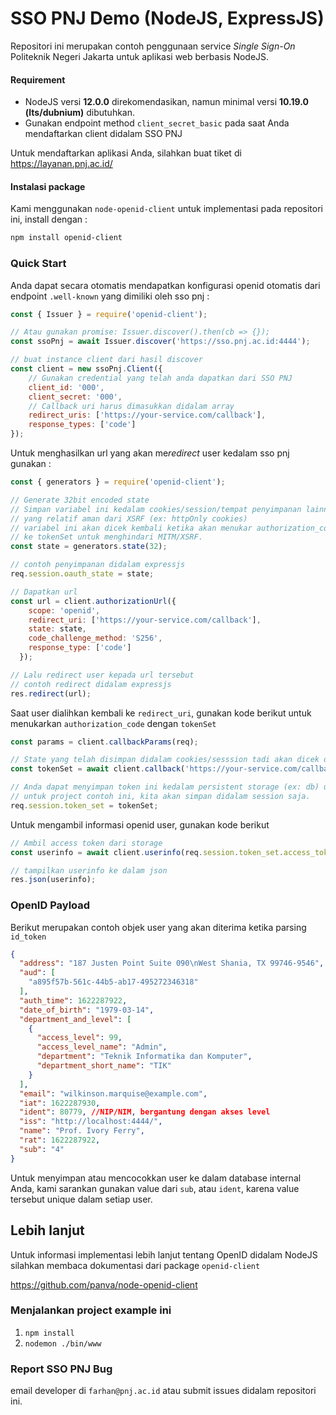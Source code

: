 #  SSO PNJ Demo (NodeJS, ExpressJS)

Repositori ini merupakan contoh penggunaan service *Single Sign-On* Politeknik Negeri Jakarta untuk aplikasi web berbasis NodeJS.

#### Requirement

- NodeJS versi **12.0.0** direkomendasikan, namun minimal versi **10.19.0 (lts/dubnium)** dibutuhkan.
- Gunakan endpoint method `client_secret_basic` pada saat Anda mendaftarkan client didalam SSO PNJ

Untuk mendaftarkan aplikasi Anda, silahkan buat tiket di https://layanan.pnj.ac.id/
#### Instalasi package

Kami menggunakan `node-openid-client` untuk implementasi pada repositori ini, install dengan :

```bash
npm install openid-client
```

### Quick Start

Anda dapat secara otomatis mendapatkan konfigurasi openid otomatis dari endpoint `.well-known` yang dimiliki oleh sso pnj :

```javascript
const { Issuer } = require('openid-client');

// Atau gunakan promise: Issuer.discover().then(cb => {});
const ssoPnj = await Issuer.discover('https://sso.pnj.ac.id:4444');

// buat instance client dari hasil discover
const client = new ssoPnj.Client({
   	// Gunakan credential yang telah anda dapatkan dari SSO PNJ
    client_id: '000',
    client_secret: '000',
    // Callback uri harus dimasukkan didalam array
    redirect_uris: ['https://your-service.com/callback'],
    response_types: ['code']
});
```

Untuk menghasilkan url yang akan me*redirect* user kedalam sso pnj gunakan :

```javascript
const { generators } = require('openid-client');

// Generate 32bit encoded state
// Simpan variabel ini kedalam cookies/session/tempat penyimpanan lainnya
// yang relatif aman dari XSRF (ex: httpOnly cookies)
// variabel ini akan dicek kembali ketika akan menukar authorization_code
// ke tokenSet untuk menghindari MITM/XSRF.
const state = generators.state(32);

// contoh penyimpanan didalam expressjs
req.session.oauth_state = state;

// Dapatkan url
const url = client.authorizationUrl({
    scope: 'openid',
    redirect_uri: ['https://your-service.com/callback'],
    state: state,
    code_challenge_method: 'S256',
    response_type: ['code']
  });

// Lalu redirect user kepada url tersebut
// contoh redirect didalam expressjs
res.redirect(url);
```

Saat user dialihkan kembali ke `redirect_uri`, gunakan kode berikut untuk menukarkan `authorization_code` dengan `tokenSet`

```javascript
const params = client.callbackParams(req);

// State yang telah disimpan didalam cookies/sesssion tadi akan dicek disini
const tokenSet = await client.callback('https://your-service.com/callback', params, {state: req.session.oauth_state});

// Anda dapat menyimpan token ini kedalam persistent storage (ex: db) untuk dipakai kembali atau di refresh ketika sudah expired
// untuk project contoh ini, kita akan simpan didalam session saja.
req.session.token_set = tokenSet;
```

Untuk mengambil informasi openid user, gunakan kode berikut

```javascript
// Ambil access token dari storage
const userinfo = await client.userinfo(req.session.token_set.access_token);

// tampilkan userinfo ke dalam json
res.json(userinfo);
```
### OpenID Payload
Berikut merupakan contoh objek user yang akan diterima ketika parsing `id_token`
```json
{
  "address": "187 Justen Point Suite 090\nWest Shania, TX 99746-9546",
  "aud": [
    "a895f57b-561c-44b5-ab17-495272346318"
  ],
  "auth_time": 1622287922,
  "date_of_birth": "1979-03-14",
  "department_and_level": [
    {
      "access_level": 99,
      "access_level_name": "Admin",
      "department": "Teknik Informatika dan Komputer",
      "department_short_name": "TIK"
    }
  ],
  "email": "wilkinson.marquise@example.com",
  "iat": 1622287930,
  "ident": 80779, //NIP/NIM, bergantung dengan akses level
  "iss": "http://localhost:4444/",
  "name": "Prof. Ivory Ferry",
  "rat": 1622287922,
  "sub": "4"
}
```
Untuk menyimpan atau mencocokkan user ke dalam database internal Anda, kami sarankan gunakan value dari `sub`, atau `ident`, karena value tersebut unique dalam setiap user.


## Lebih lanjut
Untuk informasi implementasi lebih lanjut tentang OpenID didalam NodeJS silahkan membaca dokumentasi dari package `openid-client`

https://github.com/panva/node-openid-client



### Menjalankan project example ini

1. `npm install`
2. `nodemon ./bin/www`



### Report SSO PNJ Bug

email developer di `farhan@pnj.ac.id` atau submit issues didalam repositori ini.
